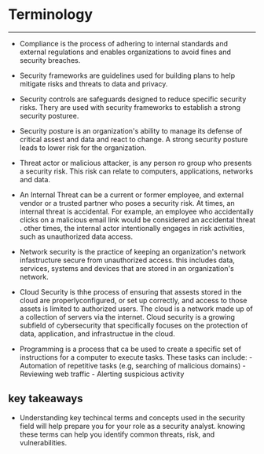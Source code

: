 # Terminology

---

* Compliance is the process of adhering to internal standards and external regulations and enables organizations to avoid fines and security breaches.

* Security frameworks are guidelines used for building plans to help mitigate risks and threats to data and privacy.

* Security controls are safeguards designed to reduce specific security risks. Thery are used with security frameworks to establish a strong security posturee.

* Security posture is an organization's ability to manage its defense of critical assest and data and react to change. A strong security posture leads to lower risk for the organization.

* Threat actor or malicious attacker, is any person ro group who presents a security risk. This risk can relate to computers, applications, networks and data.

* An Internal Threat can be a current or former employee, and external vendor or a trusted partner who poses a security risk. At times, an internal threat is accidental. For example, an employee who accidentally clicks on a malicious email link would be considered an accidental threat . other times, the internal actor intentionally engages in risk activities, such as unauthorized data access.

* Network security is the practice of keeping an organization's network infastructure secure from unauthorized access. this includes data, services, systems and devices that are stored in an organization's network.

* Cloud Security is thhe process of ensuring that assests stored in the cloud are properlyconfigured, or set up correctly, and access to those assets is limited to authorized users. The cloud is a network made up of a collection of servers via the internet. Cloud security is a growing subfield of cybersecurity that specifically focuses on the protection of data, application, and infrastructue in the cloud.

* Programming is a process that ca be used to create a specific set of instructions for a computer to execute tasks.
These tasks can include:
      - Automation of repetitive tasks (e.g, searching of malicious domains)
      - Reviewing web traffic
      - Alerting suspicious activity


## key takeaways

* Understanding key techincal terms and concepts used in the security field will help prepare you for your role as a security analyst. knowing these terms  can help you identify common threats, risk, and vulnerabilities.
